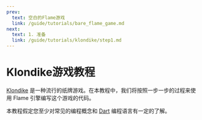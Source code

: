 ```yaml
---
prev:
  text: 空白的Flame游戏
  link: /guide/tutorials/bare_flame_game.md
next:
  text: 1. 准备
  link: /guide/tutorials/klondike/step1.md
---
```


# Klondike游戏教程

[Klondike] 是一种流行的纸牌游戏。在本教程中，我们将按照一步一步的过程来使用 Flame 引擎编写这个游戏的代码。

本教程假定您至少对常见的编程概念和 [Dart] 编程语言有一定的了解。


[Dart]: https://dart.dev/overview
[Klondike]: https://en.wikipedia.org/wiki/Klondike_(solitaire)
